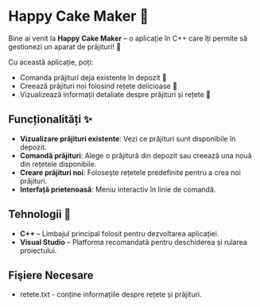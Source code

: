 # Happy Cake Maker 🎂

Bine ai venit la **Happy Cake Maker** – o aplicație în C++ care îți permite să gestionezi un aparat de prăjituri! 🍰

Cu această aplicație, poți:
- Comanda prăjituri deja existente în depozit 🍪
- Creează prăjituri noi folosind rețete delicioase 🍩
- Vizualizează informații detaliate despre prăjituri și rețete 🎂

  
## Funcționalități ✨

- **Vizualizare prăjituri existente**: Vezi ce prăjituri sunt disponibile în depozit.
- **Comandă prăjituri**: Alege o prăjitură din depozit sau creează una nouă din rețetele disponibile.
- **Creare prăjituri noi**: Folosește rețetele predefinite pentru a crea noi prăjituri.
- **Interfață prietenoasă**: Meniu interactiv în linie de comandă.

## Tehnologii 🚀

- **C++** – Limbajul principal folosit pentru dezvoltarea aplicației.
- **Visual Studio** – Platforma recomandată pentru deschiderea și rularea proiectului.

## Fişiere Necesare
- retete.txt - conține informațiile despre rețete și prăjituri.

